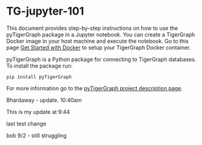 # TG-jupyter-101
This document provides step-by-step instructions on how to use the pyTigerGraph package in a Jupyter notebook. You can create a TigerGraph Docker image in your host machine and execute the notebook. Go to this page [Get Started with Docker](https://docs.tigergraph.com/start/get-started/docker) to setup your TigerGraph Docker container. 

pyTigerGraph is a Python package for connecting to TigerGraph databases. To install the package run:

```pip install pyTigerGraph```

For more information go to the [pyTigerGraph project description page](https://pypi.org/project/pyTigerGraph/).

Bhardaway - update. 10:40am

This is my update at 9:44

last test change

bob 9/2 - still struggling
